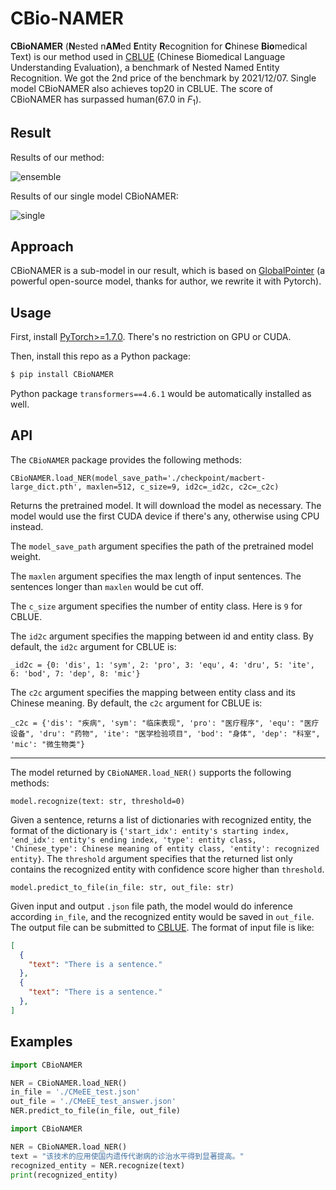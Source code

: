 # CBio-NAMER

**CBioNAMER** (**N**ested n**AM**ed **E**ntity **R**ecognition for **C**hinese **Bio**medical Text) is our method used in [CBLUE](https://tianchi.aliyun.com/dataset/dataDetail?dataId=95414) (Chinese Biomedical Language Understanding Evaluation), a benchmark of Nested Named Entity Recognition. We got the 2nd price of the benchmark by 2021/12/07. Single model CBioNAMER also achieves top20 in CBLUE. The score of CBioNAMER has surpassed human(67.0 in $F_1$).

## Result

Results of our method:

![ensemble](https://raw.githubusercontent.com/cb1cyf/CBioNAMER/main/ensemble.png)

Results of our single model CBioNAMER:

![single](https://raw.githubusercontent.com/cb1cyf/CBioNAMER/main/single.png)



## Approach

CBioNAMER is a sub-model in our result, which is based on [GlobalPointer](https://kexue.fm/archives/8373) (a powerful open-source model, thanks for author, we rewrite it with Pytorch). 



## Usage

First, install [PyTorch>=1.7.0](https://pytorch.org/get-started/locally/). There's no restriction on GPU or CUDA.

Then, install this repo as a Python package:

```bash
$ pip install CBioNAMER
```

Python package `transformers==4.6.1` would be automatically installed as well.



## API

The `CBioNAMER` package provides the following methods:

`CBioNAMER.load_NER(model_save_path='./checkpoint/macbert-large_dict.pth', maxlen=512, c_size=9, id2c=_id2c, c2c=_c2c)`

Returns the pretrained model. It will download the model as necessary. The model would use the first CUDA device if there's any, otherwise using CPU instead. 

The `model_save_path` argument specifies the path of the pretrained model weight.

The `maxlen` argument specifies the max length of input sentences. The sentences longer than `maxlen` would be cut off.

The `c_size` argument specifies the number of entity class. Here is `9` for CBLUE.

The `id2c` argument specifies the mapping between id and entity class. By default, the `id2c` argument for CBLUE is:

`_id2c = {0: 'dis', 1: 'sym', 2: 'pro', 3: 'equ', 4: 'dru', 5: 'ite', 6: 'bod', 7: 'dep', 8: 'mic'}`

The `c2c` argument specifies the mapping between entity class and its Chinese meaning. By default, the `c2c` argument for CBLUE is:

`_c2c = {'dis': "疾病", 'sym': "临床表现", 'pro': "医疗程序", 'equ': "医疗设备", 'dru': "药物", 'ite': "医学检验项目", 'bod': "身体", 'dep': "科室", 'mic': "微生物类"}`



------

The model returned by `CBioNAMER.load_NER()` supports the following methods:

`model.recognize(text: str, threshold=0)`

Given a sentence, returns a list of dictionaries with recognized entity, the format of the dictionary is `{'start_idx': entity's starting index, 'end_idx': entity's ending index, 'type': entity class, 'Chinese_type': Chinese meaning of entity class, 'entity': recognized entity}`. The `threshold` argument specifies that the returned list only contains the recognized entity with confidence score higher than `threshold`.

`model.predict_to_file(in_file: str, out_file: str)`

Given input and output `.json` file path, the model would do inference according `in_file`, and the recognized entity would be saved in `out_file`. The output file can be submitted to [CBLUE](https://tianchi.aliyun.com/dataset/dataDetail?dataId=95414). The format of input file is like:

```json
[
  {
    "text": "There is a sentence."
  },
  {
    "text": "There is a sentence."
  },
]
```



## Examples

```Python
import CBioNAMER

NER = CBioNAMER.load_NER()
in_file = './CMeEE_test.json'
out_file = './CMeEE_test_answer.json'
NER.predict_to_file(in_file, out_file)
```

```python
import CBioNAMER

NER = CBioNAMER.load_NER()
text = "该技术的应用使国内遗传代谢病的诊治水平得到显著提高。"
recognized_entity = NER.recognize(text)
print(recognized_entity)
```

